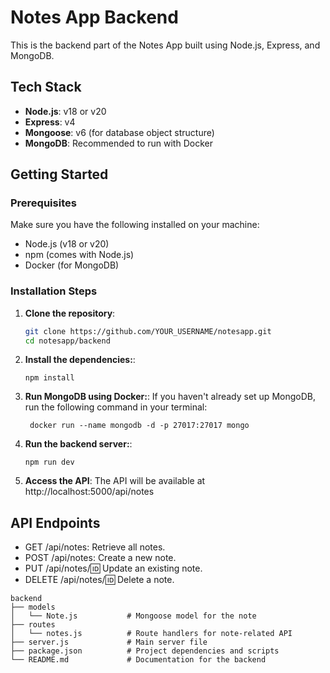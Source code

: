 # Notes App Backend

This is the backend part of the Notes App built using Node.js, Express, and MongoDB.

## Tech Stack
- **Node.js**: v18 or v20
- **Express**: v4
- **Mongoose**: v6 (for database object structure)
- **MongoDB**: Recommended to run with Docker

## Getting Started

### Prerequisites
Make sure you have the following installed on your machine:
- Node.js (v18 or v20)
- npm (comes with Node.js)
- Docker (for MongoDB)

### Installation Steps

1. **Clone the repository**:
   ```bash
   git clone https://github.com/YOUR_USERNAME/notesapp.git
   cd notesapp/backend
2. **Install the dependencies:**:
   ```
   npm install
   
3. **Run MongoDB using Docker:**: If you haven't already set up MongoDB, run the following command in your terminal:
   ```
    docker run --name mongodb -d -p 27017:27017 mongo
   
4. **Run the backend server:**:
   ```
   npm run dev
   
5. **Access the API**: The API will be available at http://localhost:5000/api/notes

## API Endpoints
* GET /api/notes: Retrieve all notes.
* POST /api/notes: Create a new note.
* PUT /api/notes/:id: Update an existing note.
* DELETE /api/notes/:id: Delete a note.

```
backend
├── models
│   └── Note.js           # Mongoose model for the note
├── routes
│   └── notes.js          # Route handlers for note-related API
├── server.js             # Main server file
├── package.json          # Project dependencies and scripts
└── README.md             # Documentation for the backend

```
